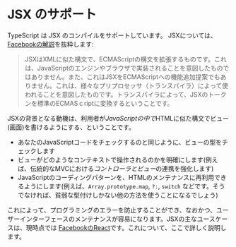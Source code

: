 # JSX のサポート

TypeScript は JSX のコンパイルをサポートしています。 JSXについては、[Facebookの解説](https://facebook.github.io/jsx/)を抜粋します:

> JSXはXMLに似た構文で、ECMAScriptの構文を拡張するものです。これは、JavaScriptのエンジンやブラウザで実装されることを意図したものではありません。また、これはJSXをECMAScriptへの機能追加提案でもありません。これは、様々なプリプロセッサ（トランスパイラ）によって使われることを意図したものです。トランスパイラによって、JSXのトークンを標準のECMASｃriptに変換するということです。

JSXの背景となる動機は、利用者が*JavaScriptの中で*HTMLに似た構文でビュー(画面)を書けるようにする、ということです。

* あなたのJavaScriptコードをチェックするのと同じように、ビューの型をチェックします
* ビューがどのようなコンテキストで操作されるのかを明確にします(例えば、伝統的なMVCにおける*コントローラとビュー*の連携を強化します)
* JavaScriptのコーディングパターンを、HTMLのメンテナンスに再利用できるようにします(例えば、`Array.prototype.map`, `?:`, `switch` などです。そうでなければ、貧弱な型付けしかない他の方法を使うことになるでしょう)

これによって、プログラミングのエラーを防止することができ、なおかつ、ユーザーインターフェースのメンテナンスが容易になります。JSXの主なユースケースは、現時点では [FacebookのReact](http://facebook.github.io/react/)です。これについて、ここで詳しく説明します。
